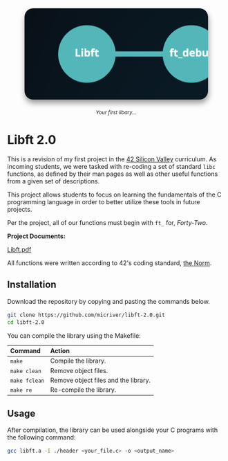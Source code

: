 <p align="center">
  <div align="center">
   <img style="border-radius: 20px; box-shadow: 1px 8px 14px rgba(0, 0, 0, 0.4);" src="./assets/libft_path.png" width="425px"</img><br><br>
    <em><small><i>Your first libary...</i></small></em>
  </div>
</p>

# Libft 2.0

This is a revision of my first project in the [42 Silicon Valley](http://42.us.org) curriculum. As incoming students, we were tasked with re-coding a set of standard `libc` functions, as defined by their man pages as well as other useful functions from a given set of descriptions.

This project allows students to focus on learning the fundamentals of the C programming language in order to better utilize these tools in future projects.

Per the project, all of our functions must begin with `ft_` for, _Forty-Two_.

**Project Documents:**

[Libft.pdf](https://github.com/micriver/docs/libft.en%20.pdf)

All functions were written according to 42's coding standard,
[the Norm](https://github.com/micriver/docs/norme.en%20.pdf).

## Installation

Download the repository by copying and pasting the commands below.

```bash
git clone https://github.com/micriver/libft-2.0.git
cd libft-2.0
```

You can compile the library using the Makefile:

| Command       | Action                               |
| :------------ | :----------------------------------- |
| `make`        | Compile the library.                 |
| `make clean`  | Remove object files.                 |
| `make fclean` | Remove object files and the library. |
| `make re`     | Re-compile the library.              |

## Usage

After compilation, the library can be used alongside your C programs with the following command:

```bash
gcc libft.a -I ./header <your_file.c> -o <output_name>
```
